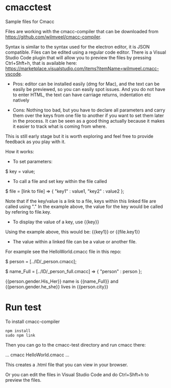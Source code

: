 # cmacctest

Sample files for Cmacc

Files are working with the cmacc-compiler that can be downloaded from https://github.com/wilmveel/cmacc-compiler.

Syntax is similar to the syntax used for the electron editor, it is JSON compatible. Files can be edited using a regular code editor. There is a Visual Studio Code plugin that will allow you to preview the files by pressing Ctrl+Shft+h, that is available here: https://marketplace.visualstudio.com/items?itemName=wilmveel.cmacc-vscode.

* Pros: editor can be installed easily (dmg for Mac), and the text can be easily be previewed, so you can easily spot issues. And you do not have to enter HTML, the text can have carriage returns, indentation etc natively
 
* Cons: Nothing too bad, but you have to declare all parameters and carry them over the keys from one file to another if you want to set them later in the process. It can be seen as a good thing actually because it makes it easier to track what is coming from where.

This is still early stage but it is worth exploring and feel free to provide feedback as you play with it.


How it works:

* To set parameters:

$ key = value;

* To call a file and set key within the file called

$ file = [link to file] => {
 "key1" : value1,
 "key2" : value2
};

Note that if the key/value is a link to a file, keys within this linked file are called using "."
In the example above, the value for the key would be called by refering to file.key.

* To display the value of a key, use {{key}}

Using the example above, this would be:
{{key1}} or {{file.key1}}


* The value within a linked file can be a value or another file.

For example see the HelloWorld.cmacc file in this repo:

$ person = [../ID/_person.cmacc];

$ name_Full = [../ID/_person_full.cmacc] => {
	"person" : person
};

{{person.gender.His_Her}} name is {{name_Full}} and {{person.gender.he_she}} lives in {{person.city}}

# Run test
To install cmacc-compiler

```
npm install
sudo npm link
```

Then you can go to the cmacc-test directory and run cmacc there:

...
cmacc HelloWorld.cmacc
...

This creates a .html file that you can view in your browser.

Or you can edit the files in Visual Studio Code and do Ctrl+Shft+h to preview the files.